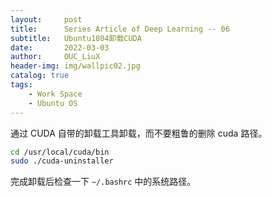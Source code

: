 ```yaml
---
layout:     post
title:      Series Article of Deep Learning -- 06
subtitle:   Ubuntu1804卸载CUDA     
date:       2022-03-03
author:     OUC_LiuX
header-img: img/wallpic02.jpg
catalog: true
tags:
    - Work Space        
    - Ubuntu OS
---
```

通过 CUDA 自带的卸载工具卸载，而不要粗鲁的删除 cuda 路径。      
```bash      
cd /usr/local/cuda/bin
sudo ./cuda-uninstaller
```       
完成卸载后检查一下 `~/.bashrc` 中的系统路径。       